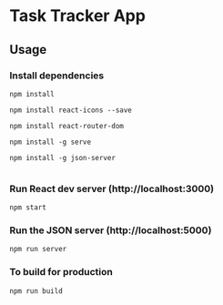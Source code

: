 # Task Tracker App



## Usage

### Install dependencies

```
npm install

npm install react-icons --save

npm install react-router-dom

npm install -g serve

npm install -g json-server


```

### Run React dev server (http://localhost:3000)

```
npm start
```

### Run the JSON server (http://localhost:5000)

```
npm run server
```

### To build for production

```
npm run build
```
